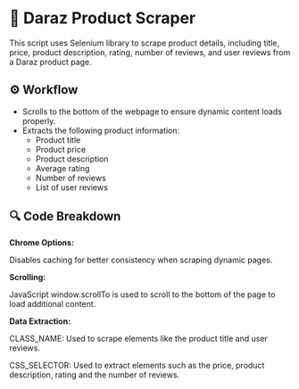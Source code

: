 # 🚀 Daraz Product Scraper
 This script uses Selenium library to scrape product details, including title, price, product description, rating, number of reviews, and user reviews from a Daraz product page.

## ⚙️ Workflow
- Scrolls to the bottom of the webpage to ensure dynamic content loads properly.
- Extracts the following product information:
    - Product title
    - Product price
    - Product description
    - Average rating
    - Number of reviews
    - List of user reviews 

## 🔍 Code Breakdown
**Chrome Options:** 

Disables caching for better consistency when scraping dynamic pages.

**Scrolling:**

JavaScript window.scrollTo is used to scroll to the bottom of the page to load additional content.

**Data Extraction:**

CLASS_NAME: Used to scrape elements like the product title and user reviews.

CSS_SELECTOR: Used to extract elements such as the price, product description, rating and the number of reviews.
